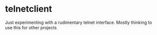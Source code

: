 telnetclient
============

Just experimenting with a rudimentary telnet interface. Mostly thinking to use this for other projects

